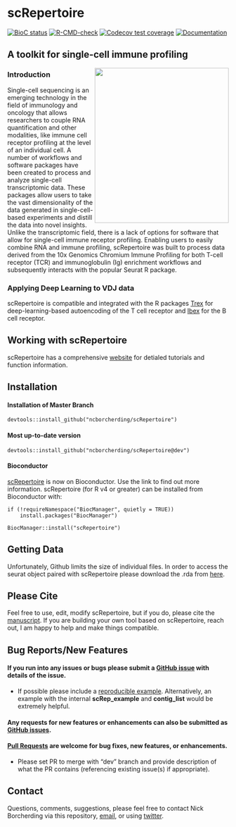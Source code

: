 # scRepertoire
<!-- badges: start -->
[![BioC status](http://www.bioconductor.org/shields/build/release/bioc/scRepertoire.svg)](https://bioconductor.org/checkResults/release/bioc-LATEST/scRepertoire)
[![R-CMD-check](https://github.com/ncborcherding/scRepertoire/actions/workflows/R-CMD-check.yaml/badge.svg)](https://github.com/ncborcherding/scRepertoire/actions/workflows/R-CMD-check.yaml)
[![Codecov test coverage](https://codecov.io/gh/ncborcherding/scRepertoire/branch/master/graph/badge.svg)](https://app.codecov.io/gh/ncborcherding/scRepertoire?branch=master)
[![Documentation](https://img.shields.io/badge/docs-stable-blue.svg)](https://www.borch.dev/uploads/vignette/vignette)
<!-- badges: end -->

## A toolkit for single-cell immune profiling

<img align="right" src="https://www.borch.dev/uploads/screpertoire/reference/figures/screpertoire_hex.png" width="305" height="352">

### Introduction
Single-cell sequencing is an emerging technology in the field of immunology and oncology that allows researchers to couple RNA quantification and other modalities, like immune cell receptor profiling at the level of an individual cell. A number of workflows and software packages have been created to process and analyze single-cell transcriptomic data. These packages allow users to take the vast dimensionality of the data generated in single-cell-based experiments and distill the data into novel insights. Unlike the transcriptomic field, there is a lack of options for software that allow for single-cell immune receptor profiling. Enabling users to easily combine RNA and immune profiling, scRepertoire was built to process data derived from the 10x Genomics Chromium Immune Profiling for both T-cell receptor (TCR) and immunoglobulin (Ig) enrichment workflows and subsequently interacts with the popular Seurat R package. 

### Applying Deep Learning to VDJ data
scRepertoire is compatible and integrated with the R packages [Trex](https://github.com/ncborcherding/Trex) for deep-learning-based autoencoding of the T cell receptor and [Ibex](https://github.com/ncborcherding/Ibex) for the B cell receptor. 

## Working with scRepertoire

scRepertoire has a comprehensive [website](https://www.borch.dev/uploads/screpertoire/) for detialed tutorials and function information.

## Installation

#### Installation of Master Branch
```
devtools::install_github("ncborcherding/scRepertoire")
```
#### Most up-to-date version
```
devtools::install_github("ncborcherding/scRepertoire@dev")
```

#### Bioconductor

[scRepertoire](https://www.bioconductor.org/packages/release/bioc/html/scRepertoire.html) is now on Bioconductor. Use the link to find out more information. scRepertoire (for R v4 or greater) can be installed from Bioconductor with:

```
if (!requireNamespace("BiocManager", quietly = TRUE))
    install.packages("BiocManager")

BiocManager::install("scRepertoire")
```

## Getting Data

Unfortunately, Github limits the size of individual files. In order to access the seurat object paired with scRepertoire please download the .rda from [here](https://drive.google.com/file/d/1Iv6t2BScpnLLrFWaWFUGwne3XzRAwMOc/view?usp=share_link).

## Please Cite
Feel free to use, edit, modify scRepertoire, but if you do, please cite the [manuscript](https://f1000research.com/articles/9-47/v1). If you are building your own tool based on scRepertoire, reach out, I am happy to help and make things compatible.

## Bug Reports/New Features

#### If you run into any issues or bugs please submit a [GitHub issue](https://github.com/ncborcherding/scRepertoire/issues) with details of the issue.

- If possible please include a [reproducible example](https://reprex.tidyverse.org/). 
Alternatively, an example with the internal **scRep_example** and **contig_list** would 
be extremely helpful.

#### Any requests for new features or enhancements can also be submitted as [GitHub issues](https://github.com/ncborcherding/scRepertoire/issues).

#### [Pull Requests](https://github.com/ncborcherding/scRepertoire/pulls) are welcome for bug fixes, new features, or enhancements.

- Please set PR to merge with “dev” branch and provide description of what the PR 
contains (referencing existing issue(s) if appropriate).
  
## Contact
Questions, comments, suggestions, please feel free to contact Nick Borcherding via this repository, [email](mailto:ncborch@gmail.com), or using [twitter](https://twitter.com/theHumanBorch). 

